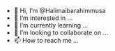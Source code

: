 - 👋 Hi, I’m @Halimaibarahimmusa
- 👀 I’m interested in ...
- 🌱 I’m currently learning ...
- 💞️ I’m looking to collaborate on ...
- 📫 How to reach me ...

<!---
Halimaibarahimmusa/Halimaibarahimmusa is a ✨ special ✨ repository because its `README.md` (this file) appears on your GitHub profile.
You can click the Preview link to take a look at your changes.
--->
